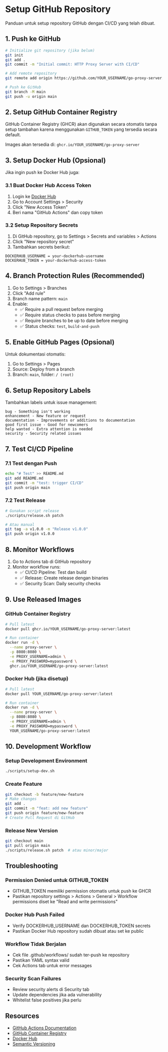 # Setup GitHub Repository

Panduan untuk setup repository GitHub dengan CI/CD yang telah dibuat.

## 1. Push ke GitHub

```bash
# Initialize git repository (jika belum)
git init
git add .
git commit -m "Initial commit: HTTP Proxy Server with CI/CD"

# Add remote repository
git remote add origin https://github.com/YOUR_USERNAME/go-proxy-server.git

# Push ke GitHub
git branch -M main
git push -u origin main
```

## 2. Setup GitHub Container Registry

GitHub Container Registry (GHCR) akan digunakan secara otomatis tanpa setup tambahan karena menggunakan `GITHUB_TOKEN` yang tersedia secara default.

Images akan tersedia di: `ghcr.io/YOUR_USERNAME/go-proxy-server`

## 3. Setup Docker Hub (Opsional)

Jika ingin push ke Docker Hub juga:

### 3.1 Buat Docker Hub Access Token
1. Login ke [Docker Hub](https://hub.docker.com)
2. Go to Account Settings > Security
3. Click "New Access Token"
4. Beri nama "GitHub Actions" dan copy token

### 3.2 Setup Repository Secrets
1. Di GitHub repository, go to Settings > Secrets and variables > Actions
2. Click "New repository secret"
3. Tambahkan secrets berikut:

```
DOCKERHUB_USERNAME = your-dockerhub-username
DOCKERHUB_TOKEN = your-dockerhub-access-token
```

## 4. Branch Protection Rules (Recommended)

1. Go to Settings > Branches
2. Click "Add rule"
3. Branch name pattern: `main`
4. Enable:
   - ✅ Require a pull request before merging
   - ✅ Require status checks to pass before merging
   - ✅ Require branches to be up to date before merging
   - ✅ Status checks: `test`, `build-and-push`

## 5. Enable GitHub Pages (Opsional)

Untuk dokumentasi otomatis:
1. Go to Settings > Pages
2. Source: Deploy from a branch
3. Branch: `main`, folder: `/ (root)`

## 6. Setup Repository Labels

Tambahkan labels untuk issue management:
```
bug - Something isn't working
enhancement - New feature or request
documentation - Improvements or additions to documentation
good first issue - Good for newcomers
help wanted - Extra attention is needed
security - Security related issues
```

## 7. Test CI/CD Pipeline

### 7.1 Test dengan Push
```bash
echo "# Test" >> README.md
git add README.md
git commit -m "test: trigger CI/CD"
git push origin main
```

### 7.2 Test Release
```bash
# Gunakan script release
./scripts/release.sh patch

# Atau manual
git tag -a v1.0.0 -m "Release v1.0.0"
git push origin v1.0.0
```

## 8. Monitor Workflows

1. Go to Actions tab di GitHub repository
2. Monitor workflow runs:
   - ✅ CI/CD Pipeline: Test dan build
   - ✅ Release: Create release dengan binaries
   - ✅ Security Scan: Daily security checks

## 9. Use Released Images

### GitHub Container Registry
```bash
# Pull latest
docker pull ghcr.io/YOUR_USERNAME/go-proxy-server:latest

# Run container
docker run -d \
  --name proxy-server \
  -p 8080:8080 \
  -e PROXY_USERNAME=admin \
  -e PROXY_PASSWORD=mypassword \
  ghcr.io/YOUR_USERNAME/go-proxy-server:latest
```

### Docker Hub (jika disetup)
```bash
# Pull latest
docker pull YOUR_USERNAME/go-proxy-server:latest

# Run container
docker run -d \
  --name proxy-server \
  -p 8080:8080 \
  -e PROXY_USERNAME=admin \
  -e PROXY_PASSWORD=mypassword \
  YOUR_USERNAME/go-proxy-server:latest
```

## 10. Development Workflow

### Setup Development Environment
```bash
./scripts/setup-dev.sh
```

### Create Feature
```bash
git checkout -b feature/new-feature
# Make changes
git add .
git commit -m "feat: add new feature"
git push origin feature/new-feature
# Create Pull Request di GitHub
```

### Release New Version
```bash
git checkout main
git pull origin main
./scripts/release.sh patch  # atau minor/major
```

## Troubleshooting

### Permission Denied untuk GITHUB_TOKEN
- GITHUB_TOKEN memiliki permission otomatis untuk push ke GHCR
- Pastikan repository settings > Actions > General > Workflow permissions diset ke "Read and write permissions"

### Docker Hub Push Failed
- Verify DOCKERHUB_USERNAME dan DOCKERHUB_TOKEN secrets
- Pastikan Docker Hub repository sudah dibuat atau set ke public

### Workflow Tidak Berjalan
- Cek file .github/workflows/ sudah ter-push ke repository
- Pastikan YAML syntax valid
- Cek Actions tab untuk error messages

### Security Scan Failures
- Review security alerts di Security tab
- Update dependencies jika ada vulnerability
- Whitelist false positives jika perlu

## Resources

- [GitHub Actions Documentation](https://docs.github.com/en/actions)
- [GitHub Container Registry](https://docs.github.com/en/packages/working-with-a-github-packages-registry/working-with-the-container-registry)
- [Docker Hub](https://hub.docker.com)
- [Semantic Versioning](https://semver.org)
